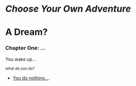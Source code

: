 ***Choose Your Own Adventure***
==============
# A Dream?
### Chapter One: ...

You wake up...

<sub>*what do you do?*</sub>



- [You do nothing...](/branchThree.md).